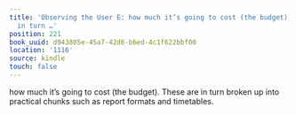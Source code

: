 ```yaml
---
title: 'Observing the User E: how much it’s going to cost (the budget). These are
  in turn …'
position: 221
book_uuid: d943805e-45a7-42d6-b6ed-4c1f622bbf00
location: '1116'
source: kindle
touch: false
---
```


how much it’s going to cost (the budget). These are in turn broken up into practical chunks such as report formats and timetables.
